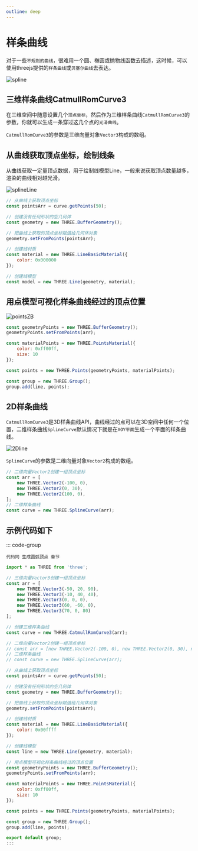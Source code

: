```yaml
---
outline: deep
---
```


# 样条曲线

对于一些`不规则的曲线`，很难用一个圆、椭圆或抛物线函数去描述，这时候，可以使用threejs提供的`样条曲线`或`贝塞尔曲线`去表达。

![spline](/phaseF/spline.svg)

## 三维样条曲线CatmullRomCurve3

在三维空间中随意设置几个`顶点坐标`，然后作为三维样条曲线`CatmullRomCurve3`的参数，你就可以生成一条穿过这几个点的`光滑曲线`。

`CatmullRomCurve3`的参数是三维向量对象`Vector3`构成的数组。

## 从曲线获取顶点坐标，绘制线条

从曲线获取一定量顶点数据，用于绘制线模型Line，一般来说获取顶点数量越多，渲染的曲线相对越光滑。

![splineLine](/phaseF/splineLine.jpg)   

```js
// 从曲线上获取顶点坐标
const pointsArr = curve.getPoints(50);

// 创建没有任何形状的空几何体
const geometry = new THREE.BufferGeometry();

// 把曲线上获取的顶点坐标赋值给几何体对象
geometry.setFromPoints(pointsArr);

// 创建线材质
const material = new THREE.LineBasicMaterial({
    color: 0x000000
});

// 创建线模型
const model = new THREE.Line(geometry, material);
```

<!-- ## 点模型可视化曲线经过的点

点模型可视化曲线经过的点，验证样条曲线是否经过数数组arr表示的几个顶点坐标。

![splinePoints](/phaseF/splinePoints.jpg)   -->

## 用点模型可视化样条曲线经过的顶点位置

![pointsZB](/phaseF/pointsZB.jpg)

```js
const geometryPoints = new THREE.BufferGeometry();
geometryPoints.setFromPoints(arr);

const materialPoints = new THREE.PointsMaterial({
    color: 0xff00ff,
    size: 10
});

const points = new THREE.Points(geometryPoints, materialPoints);

const group = new THREE.Group();
group.add(line, points);
```
## 2D样条曲线

`CatmullRomCurve3`是3D样条曲线API，曲线经过的点可以在3D空间中任何一个位置，二维样条曲线`SplineCurve`默认情况下就是在`XOY平面`生成一个平面的样条曲线。

![2Dline](/phaseF/2Dline.jpg)

`SplineCurve`的参数是二维向量对象`Vector2`构成的数组。


```js
// 二维向量Vector2创建一组顶点坐标
const arr = [
    new THREE.Vector2(-100, 0),
    new THREE.Vector2(0, 30), 
    new THREE.Vector2(100, 0),
];
// 二维样条曲线
const curve = new THREE.SplineCurve(arr);
```


## 示例代码如下

::: code-group

```vue [index.vue]
代码同 生成圆弧顶点 章节
```

```js [model.js]
import * as THREE from 'three';

// 三维向量Vector3创建一组顶点坐标
const arr = [
    new THREE.Vector3(-50, 20, 90),
    new THREE.Vector3(-10, 40, 40),
    new THREE.Vector3(0, 0, 0),
    new THREE.Vector3(60, -60, 0),
    new THREE.Vector3(70, 0, 80)
];

// 创建三维样条曲线
const curve = new THREE.CatmullRomCurve3(arr);

// 二维向量Vector2创建一组顶点坐标
// const arr = [new THREE.Vector2(-100, 0), new THREE.Vector2(0, 30), new THREE.Vector2(100, 0)];
// 二维样条曲线
// const curve = new THREE.SplineCurve(arr);

// 从曲线上获取顶点坐标
const pointsArr = curve.getPoints(50);

// 创建没有任何形状的空几何体
const geometry = new THREE.BufferGeometry();

// 把曲线上获取的顶点坐标赋值给几何体对象
geometry.setFromPoints(pointsArr);

// 创建线材质
const material = new THREE.LineBasicMaterial({
    color: 0x00ffff
});

// 创建线模型
const line = new THREE.Line(geometry, material);

// 用点模型可视化样条曲线经过的顶点位置
const geometryPoints = new THREE.BufferGeometry();
geometryPoints.setFromPoints(arr);

const materialPoints = new THREE.PointsMaterial({
    color: 0xff00ff,
    size: 10
});

const points = new THREE.Points(geometryPoints, materialPoints);

const group = new THREE.Group();
group.add(line, points);

export default group;
:::